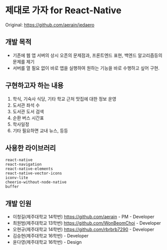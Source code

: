 # 제대로 가자 for React-Native

Original: https://github.com/aerain/jedaero

## 개발 목적
- 기존에 웹 앱 서버의 상시 오픈의 문제점과, 프론트엔드 표현, 백엔드 알고리즘등의 문제를 제기
- 서버를 열 필요 없이 바로 앱을 실행하여 원하는 기능을 바로 수행하고 싶어 구현.

## 구현하고자 하는 내용
1. 학식, 기숙사 식당, 기타 학교 근처 맛집에 대한 정보 운영
2. 도서관 좌석 수
3. 도서관 도서 검색
4. 순환 버스 시간표
5. 학사일정
6. 기타 필요하면 교내 뉴스, 등등

## 사용한 라이브러리
```
react-native
react-navigation
react-native-elements
react-native-vector-icons
iconv-lite
cheerio-without-node-native
buffer
```
## 개발 인원
- 이청길(제주대학교 14학번) https://github.com/aerain - PM - Developer
- 최원범(제주대학교 13학번) https://github.com/WonBeomChoi - Developer
- 오현규(제주대학교 14학번) https://github.com/rbrbrb7290  - Developer
- 김승현(제주대학교 16학번) - Developer
- 윤다영(제주대학교 16학번) - Design
